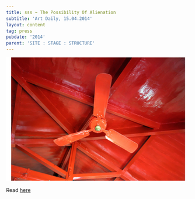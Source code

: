 ```yaml
---
title: sss ~ The Possibility Of Alienation
subtitle: 'Art Daily, 15.04.2014'
layout: content
tag: press
pubdate: '2014'
parent: 'SITE : STAGE : STRUCTURE'
---
```

![](/assets/img/ali-akbar-mehta_the-possibility-of-alienation_press.jpg)

Read [here](http://artdaily.com/news/72160/solo-exhibition-of-works-by-Ali-Akbar-Mehta-opens-at-Clark-House-Bombay#.WvmVEMi-nMV)
